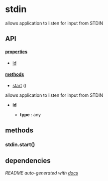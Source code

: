 # stdin

allows application to listen for input from STDIN

## API

#### [properties](#stdin-properties)

  - [id](#stdin-properties-id)


#### [methods](#stdin-methods)

  - [start](#stdin-methods-start) ()


allows application to listen for input from STDIN

- **id** 

  - **type** : any


<a name="stdin-methods"></a>

## methods

<a name="stdin-methods-start"></a> 

### stdin.start()


## dependencies 

*README auto-generated with [docs](https://github.com/bigcompany/resources/tree/master/docs)*